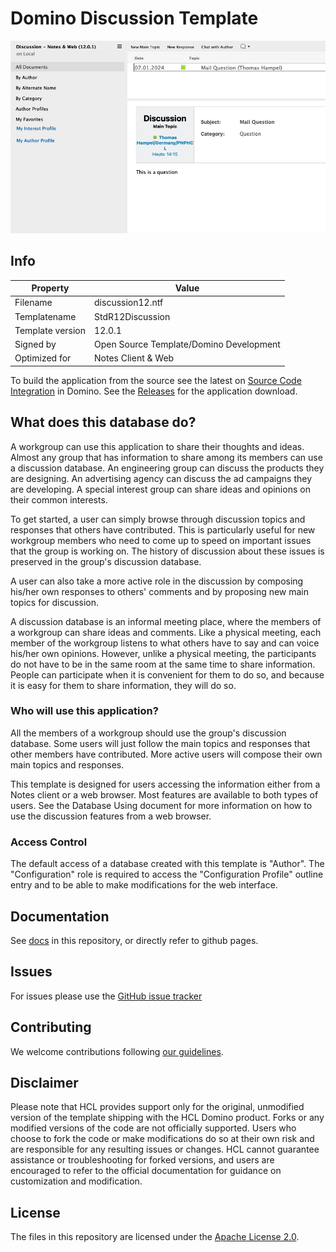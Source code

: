 # Domino Discussion Template

![Screenshot Discussion](docs/assets/images/jpg/screenshot.jpg)


## Info
Property | Value
---|---
Filename | discussion12.ntf
Templatename | StdR12Discussion
Template version | 12.0.1
Signed by | Open Source Template/Domino Development
Optimized for | Notes Client & Web

To build the application from the source see the latest on [Source Code Integration](https://help.hcltechsw.com/dom_designer/14.0.0/basic/wn_sourcecodeutilitytool.html) in Domino. See the [Releases](https://github.com/HCL-TECH-SOFTWARE/domino-discussion-ntf/releases) for the application download.

## What does this database do?

A workgroup can use this application to share their thoughts and ideas.  Almost any group that has information to share among its members can use a discussion database.  An engineering group can discuss the products they are designing.  An advertising agency can discuss the ad campaigns they are developing.  A special interest group can share ideas and opinions on their common interests.

To get started, a user can simply browse through discussion topics and responses that others have contributed.  This is particularly useful for new workgroup members who need to come up to speed on important issues that the group is working on.  The history of discussion about these issues is preserved in the group's discussion database.

A user can also take a more active role in the discussion by composing his/her own responses to others' comments and by proposing new main topics for discussion.

A discussion database is an informal meeting place, where the members of a workgroup can share ideas and comments.  Like a physical meeting, each member of the workgroup listens to what others have to say and can voice his/her own opinions.  However, unlike a physical meeting, the participants do not have to be in the same room at the same time to share information.  People can participate when it is convenient for them to do so, and because it is easy for them to share information, they will do so.

### Who will use this application?

All the members of a workgroup should use the group's discussion database.  Some users will just follow the main topics and responses that other members have contributed.  More active users will compose their own main topics and responses.

This template is designed for users accessing the information either from a Notes client or a web browser.  Most features are available to both types of users.  See the Database Using document for more information on how to use the discussion features from a web browser.

### Access Control

The default access of a database created with this template is "Author".
The "Configuration" role is required to access the "Configuration Profile" outline entry and to be able to make modifications for the web interface.

## Documentation
See [docs](docs) in this repository, or directly refer to github pages.

## Issues
For issues please use the [GitHub issue tracker](https://github.com/HCL-TECH-SOFTWARE/domino-discussion-ntf/issues)

## Contributing
We welcome contributions following [our guidelines](CONTRIBUTING.md).

## Disclaimer
Please note that HCL provides support only for the original, unmodified version of the template shipping with the HCL Domino product. Forks or any modified versions of the code are not officially supported. Users who choose to fork the code or make modifications do so at their own risk and are responsible for any resulting issues or changes. HCL cannot guarantee assistance or troubleshooting for forked versions, and users are encouraged to refer to the official documentation for guidance on customization and modification.

## License
The files in this repository are licensed under the [Apache License 2.0](https://www.apache.org/licenses/LICENSE-2.0.html).

